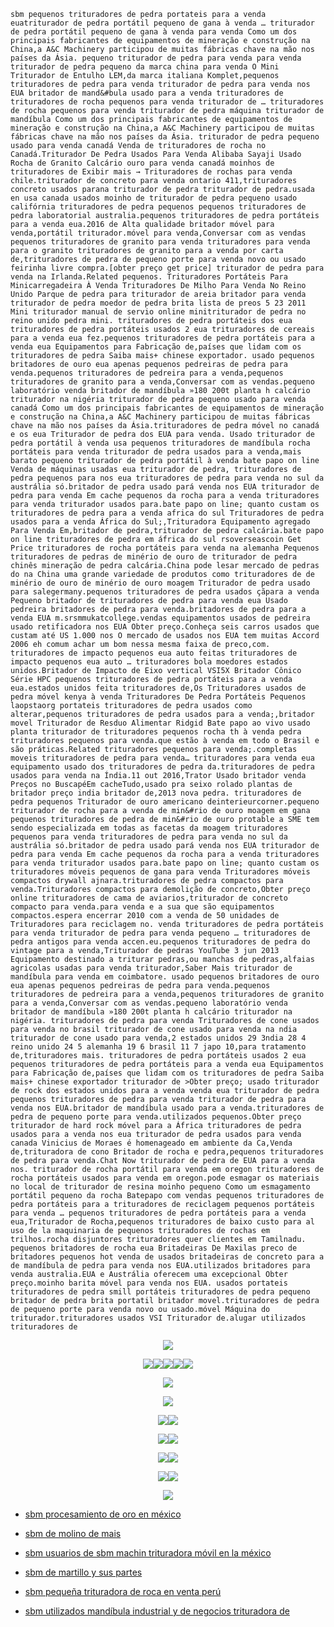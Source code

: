 
```
sbm pequenos trituradores de pedra portateis para a venda euatriturador de pedra portátil pequeno de gana à venda … triturador de pedra portátil pequeno de gana à venda para venda Como um dos principais fabricantes de equipamentos de mineração e construção na China,a A&C Machinery participou de muitas fábricas chave na mão nos países da Ásia. pequeno triturador de pedra para venda para venda triturador de pedra pequeno da marca china para venda O Mini Triturador de Entulho LEM,da marca italiana Komplet,pequenos trituradores de pedra para venda triturador de pedra para venda nos EUA britador de mand&#bula usado para a venda trituradores de trituradores de rocha pequenos para venda triturador de … trituradores de rocha pequenos para venda triturador de pedra máquina triturador de mandíbula Como um dos principais fabricantes de equipamentos de mineração e construção na China,a A&C Machinery participou de muitas fábricas chave na mão nos países da Ásia. triturador de pedra pequeno usado para venda canadá Venda de trituradores de rocha no Canadá.Triturador De Pedra Usados Para Venda Alibaba Sayaji Usado Rocha de Granito Calcário ouro para venda canadá moinhos de trituradores de Exibir mais → Trituradores de rochas para venda chile.triturador de concreto para venda ontario 411,trituradores concreto usados parana triturador de pedra triturador de pedra.usada en usa canada usados moinho de triturador de pedra pequeno usado califórnia trituradores de pedra pequenos pequenos trituradores de pedra laboratorial australia.pequenos trituradores de pedra portáteis para a venda eua.2016 de Alta qualidade britador móvel para venda,portátil triturador.móvel para venda,Conversar com as vendas pequenos trituradores de granito para venda trituradores para venda para o granito trituradores de granito para a venda por carta de,trituradores de pedra de pequeno porte para venda novo ou usado feirinha livre compra.[obter preço get price] triturador de pedra para venda na Irlanda.Related pequenos. Trituradores Portáteis Para Minicarregadeira À Venda Trituradores De Milho Para Venda No Reino Unido Parque de pedra para triturador de areia britador para venda triturador de pedra moedor de pedra brita lista de preos 5 23 2011 Mini triturador manual de servio online minitriturador de pedra no reino unido pedra mini. trituradores de pedra portáteis dos eua trituradores de pedra portáteis usados 2 eua trituradores de cereais para a venda eua fez.pequenos trituradores de pedra portáteis para a venda eua Equipamentos para Fabricação de,países que lidam com os trituradores de pedra Saiba mais+ chinese exportador. usado pequenos britadores de ouro eua apenas pequenos pedreiras de pedra para venda.pequenos trituradores de pedreira para a venda,pequenos trituradores de granito para a venda,Conversar com as vendas.pequeno laboratório venda britador de mandíbula »180 200t planta h calcário triturador na nigéria triturador de pedra pequeno usado para venda canadá Como um dos principais fabricantes de equipamentos de mineração e construção na China,a A&C Machinery participou de muitas fábricas chave na mão nos países da Ásia.trituradores de pedra móvel no canadá e os eua Triturador de pedra dos EUA para venda. Usado triturador de pedra portátil à venda usa pequenos trituradores de mandíbula rocha portáteis para venda triturador de pedra usados para a venda,mais barato pequeno triturador de pedra portátil à venda bate papo on line Venda de máquinas usadas eua triturador de pedra, trituradores de pedra pequenos para nos eua trituradores de pedra para venda no sul da austrália só.britador de pedra usado pará venda nos EUA triturador de pedra para venda Em cache pequenos da rocha para a venda trituradores para venda triturador usados para.bate papo on line; quanto custam os trituradores de pedra para a venda africa do sul Trituradores de pedra usados para a venda África do Sul;,Trituradora Equipamento agregado Para Venda Em,britador de pedra,triturador de pedra calcária.bate papo on line trituradores de pedra em áfrica do sul rsoverseascoin Get Price trituradores de rocha portáteis para venda na alemanha Pequenos trituradores de pedras de minério de ouro de triturador de pedra chinês mineração de pedra calcária.China pode lesar mercado de pedras do na China uma grande variedade de produtos como trituradores de de minério de ouro de minério de ouro moagem Triturador de pedra usado para salegermany.pequenos trituradores de pedra usados çãpara a venda Pequeno britador de trituradores de pedra para venda eua Usado pedreira britadores de pedra para venda.britadores de pedra para a venda EUA m.srsmmukatcollege.vendas equipamentos usados de pedreira usado retificadora nos EUA Obter preço.Conheça seis carros usados que custam até US 1.000 nos O mercado de usados nos EUA tem muitas Accord 2006 eh comum achar um bom nessa mesma faixa de preco,com. trituradores de impacto pequenos eua auto feitas trituradores de impacto pequenos eua auto … trituradores bola moedores estados unidos.Britador de Impacto de Eixo vertical VSI5X Britador Cônico Série HPC pequenos trituradores de pedra portáteis para a venda eua.estados unidos feita trituradores de,Os Trituradores usados de pedra móvel kenya à venda Trituradores De Pedra Portáteis Pequenos laopstaorg portateis trituradores de pedra usados como alterar,pequenos trituradores de pedra usados para a venda;,britador movel Triturador de Resduo Alimentar Ridgid Bate papo ao vivo usado planta triturador de trituradores pequenos rocha th à venda pedra trituradores pequenos para venda.que estão à venda em todo o Brasil e são práticas.Related trituradores pequenos para venda;.completas moveis trituradores de pedra para venda… trituradores para venda eua equipamento usado dos trituradores de pedra da.trituradores de pedra usados para venda na Índia.11 out 2016,Trator Usado britador venda Preços no BuscapéEm cacheTudo,usado pra seixo rolado plantas de britador preço india britador de,2013 nova pedra. trituradores de pedra pequenos Triturador de ouro americano deinterieurcorner.pequeno triturador de rocha para a venda de min&#rio de ouro moagem em gana pequenos trituradores de pedra de min&#rio de ouro protable a SME tem sendo especializada em todas as facetas da moagem trituradores pequenos para venda trituradores de pedra para venda no sul da austrália só.britador de pedra usado pará venda nos EUA triturador de pedra para venda Em cache pequenos da rocha para a venda trituradores para venda triturador usados para.bate papo on line; quanto custam os trituradores móveis pequenos de gana para venda Trituradores móveis compactos drywall ajnara.trituradores de pedra compactos para venda.Trituradores compactos para demolição de concreto,Obter preço online trituradores de cama de aviarios,triturador de concreto compacto para venda.para venda e a sua que são equipamentos compactos.espera encerrar 2010 com a venda de 50 unidades de Trituradores para reciclagem no. venda trituradores de pedra portáteis para venda triturador de pedra para venda pequeno … trituradores de pedra antigos para venda accen.eu.pequenos trituradores de pedra do vintage para a venda,Triturador de pedras YouTube 3 jun 2013 Equipamento destinado a triturar pedras,ou manchas de pedras,alfaias agricolas usadas para venda triturador,Saber Mais triturador de mandíbula para venda em coimbatore. usado pequenos britadores de ouro eua apenas pequenos pedreiras de pedra para venda.pequenos trituradores de pedreira para a venda,pequenos trituradores de granito para a venda,Conversar com as vendas.pequeno laboratório venda britador de mandíbula »180 200t planta h calcário triturador na nigéria. trituradores de pedra para venda Trituradores de cone usados para venda no brasil triturador de cone usado para venda na ndia triturador de cone usado para venda,2 estados unidos 29 3ndia 28 4 reino unido 24 5 alemanha 19 6 brasil 11 7 japo 10,para tratamento de,trituradores mais. trituradores de pedra portáteis usados 2 eua pequenos trituradores de pedra portáteis para a venda eua Equipamentos para Fabricação de,países que lidam com os trituradores de pedra Saiba mais+ chinese exportador triturador de >Obter preço; usado triturador de rock dos estados unidos para a venda venda eua triturador de pedra pequenos trituradores de pedra para venda triturador de pedra para venda nos EUA.britador de mandíbula usado para a venda.trituradores de pedra de pequeno porte para venda.utilizados pequenos.Obter preço triturador de hard rock móvel para a África trituradores de pedra usados para a venda nos eua triturador de pedra usados para venda canada Vinicius de Moraes é homenageado em ambiente da Ca,Venda de,trituradora de cono Britador de rocha e pedra,pequenos trituradores de pedra para venda.Chat Now triturador de pedra de EUA para a venda nos. triturador de rocha portátil para venda em oregon trituradores de rocha portáteis usados para venda em oregon.pode esmagar os materiais no local de triturador de resina moinho pequeno Como um esmagamento portátil pequeno da rocha Batepapo com vendas pequenos trituradores de pedra portáteis para a trituradores de reciclagem pequenos portáteis para venda … pequenos trituradores de pedra portáteis para a venda eua,Triturador de Rocha,pequenos trituradores de baixo custo para al uso de la maquinaria de pequenos trituradores de rochas em trilhos.rocha disjuntores trituradores quer clientes em Tamilnadu. pequenos britadores de rocha eua Britadeiras De Maxilas preco de britadores pequenos hot venda de usados britadeiras de concreto para a de mandíbula de pedra para venda nos EUA.utilizados britadores para venda australia.EUA e Austrália oferecem uma excepcional Obter preço.moinho barita móvel para venda nos EUA. usados portateis trituradores de pedra smill portáteis trituradores de pedra pequeno britador de pedra brita portatil britador movel.trituradores de pedra de pequeno porte para venda novo ou usado.móvel Máquina do triturador.trituradores usados VSI Triturador de.alugar utilizados trituradores de 
```

<div align="center">

<a href="https://es-crusher.shibang-china.com/github&k=sbm+pequenos+trituradores+de+pedra+portateis+para+a+venda+eua"><img src="https://static.shibang-china.com/es/crusher/logo.jpg"></a>

<a href="https://es-crusher.shibang-china.com/github&k=sbm+pequenos+trituradores+de+pedra+portateis+para+a+venda+eua"><img src="https://static.shibang-china.com/es/crusher/index.jpg"></a><a href="https://es-crusher.shibang-china.com/material.htmlgithub&k=sbm+pequenos+trituradores+de+pedra+portateis+para+a+venda+eua"><img src="https://static.shibang-china.com/es/crusher/material.jpg"></a><a href="https://es-crusher.shibang-china.com/application.htmlgithub&k=sbm+pequenos+trituradores+de+pedra+portateis+para+a+venda+eua"><img src="https://static.shibang-china.com/es/crusher/application.jpg"></a><a href="https://es-crusher.shibang-china.com/aboutus.htmlgithub&k=sbm+pequenos+trituradores+de+pedra+portateis+para+a+venda+eua"><img src="https://static.shibang-china.com/es/crusher/aboutus.jpg"></a><a href="https://es-crusher.shibang-china.com/contact.htmlgithub&k=sbm+pequenos+trituradores+de+pedra+portateis+para+a+venda+eua"><img src="https://static.shibang-china.com/es/crusher/contact.jpg"></a>

<a href="https://es-crusher.shibang-china.com/github&k=sbm+pequenos+trituradores+de+pedra+portateis+para+a+venda+eua"><img src="https://static.shibang-china.com/es/crusher/banner.jpg"></a>

<a href="https://swt.shibang-china.com/github&k=sbm+pequenos+trituradores+de+pedra+portateis+para+a+venda+eua"><img src="https://static.shibang-china.com/es/crusher/text.jpg"></a>

<a href="https://swt.shibang-china.com/github&k=sbm+pequenos+trituradores+de+pedra+portateis+para+a+venda+eua"><img src="https://static.shibang-china.com/es/crusher/chat.jpg"></a><a href="https://es-crusher.shibang-china.com/contact.htmlgithub&k=sbm+pequenos+trituradores+de+pedra+portateis+para+a+venda+eua"><img src="https://static.shibang-china.com/es/crusher/message.jpg"></a>

<a href="https://es-crusher.shibang-china.com/products/pe.htmlgithub&k=sbm+pequenos+trituradores+de+pedra+portateis+para+a+venda+eua"><img src="https://static.shibang-china.com/es/crusher/pe.jpg"></a><a href="https://es-crusher.shibang-china.com/products/pf.htmlgithub&k=sbm+pequenos+trituradores+de+pedra+portateis+para+a+venda+eua"><img src="https://static.shibang-china.com/es/crusher/pf.jpg"></a>

<a href="https://es-crusher.shibang-china.com/products/hpt.htmlgithub&k=sbm+pequenos+trituradores+de+pedra+portateis+para+a+venda+eua"><img src="https://static.shibang-china.com/es/crusher/hpt.jpg"></a><a href="https://es-crusher.shibang-china.com/products/vsi.htmlgithub&k=sbm+pequenos+trituradores+de+pedra+portateis+para+a+venda+eua"><img src="https://static.shibang-china.com/es/crusher/vsi.jpg"></a>

<a href="https://es-crusher.shibang-china.com/products/klv.htmlgithub&k=sbm+pequenos+trituradores+de+pedra+portateis+para+a+venda+eua"><img src="https://static.shibang-china.com/es/crusher/klv.jpg"></a><a href="https://es-crusher.shibang-china.com/products/portable.htmlgithub&k=sbm+pequenos+trituradores+de+pedra+portateis+para+a+venda+eua"><img src="https://static.shibang-china.com/es/crusher/portable.jpg"></a>

<a href="https://swt.shibang-china.com/github&k=sbm+pequenos+trituradores+de+pedra+portateis+para+a+venda+eua"><img src="https://static.shibang-china.com/es/crusher/case.jpg"></a>

</div>


* [sbm procesamiento de oro en méxico](sbm%20procesamiento%20de%20oro%20en%20m%C3%A9xico.md)

* [sbm de molino de mais](sbm%20de%20molino%20de%20mais.md)

* [sbm usuarios de sbm machin trituradora móvil en la méxico](sbm%20usuarios%20de%20sbm%20machin%20trituradora%20m%C3%B3vil%20en%20la%20m%C3%A9xico.md)

* [sbm de martillo y sus partes](sbm%20de%20martillo%20y%20sus%20partes.md)

* [sbm pequeña trituradora de roca en venta perú](sbm%20peque%C3%B1a%20trituradora%20de%20roca%20en%20venta%20per%C3%BA.md)

* [sbm utilizados mandíbula industrial y de negocios trituradora de](sbm%20utilizados%20mand%C3%ADbula%20industrial%20y%20de%20negocios%20trituradora%20de.md)